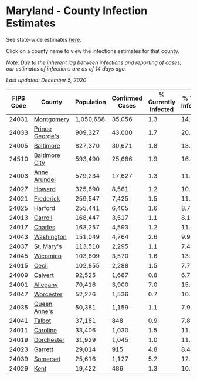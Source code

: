 # Maryland - County Infection Estimates

See state-wide estimates [here](/infections/us-md).

Click on a county name to view the infections estimates for that county.

*Note: Due to the inherent lag between infections and reporting of cases, our estimates of infections are as of 14 days ago.*

*Last updated: December 5, 2020*

|   FIPS Code |                             County |   Population |   Confirmed Cases |   % Currently Infected |   % Total Infected |
|-------------|------------------------------------|--------------|-------------------|------------------------|--------------------|
|       24031 |           [Montgomery](montgomery) |    1,050,688 |            35,056 |                    1.3 |               14.0 |
|       24033 | [Prince George's](prince-george's) |      909,327 |            43,000 |                    1.7 |               20.4 |
|       24005 |             [Baltimore](baltimore) |      827,370 |            30,671 |                    1.8 |               13.8 |
|       24510 |   [Baltimore City](baltimore-city) |      593,490 |            25,686 |                    1.9 |               16.4 |
|       24003 |       [Anne Arundel](anne-arundel) |      579,234 |            17,627 |                    1.3 |               11.5 |
|       24027 |                   [Howard](howard) |      325,690 |             8,561 |                    1.2 |               10.1 |
|       24021 |             [Frederick](frederick) |      259,547 |             7,425 |                    1.5 |               11.1 |
|       24025 |                 [Harford](harford) |      255,441 |             6,405 |                    1.6 |                8.7 |
|       24013 |                 [Carroll](carroll) |      168,447 |             3,517 |                    1.1 |                8.1 |
|       24017 |                 [Charles](charles) |      163,257 |             4,593 |                    1.2 |               11.0 |
|       24043 |           [Washington](washington) |      151,049 |             4,764 |                    2.6 |                9.9 |
|       24037 |           [St. Mary's](st.-mary's) |      113,510 |             2,295 |                    1.1 |                7.4 |
|       24045 |               [Wicomico](wicomico) |      103,609 |             3,570 |                    1.6 |               13.5 |
|       24015 |                     [Cecil](cecil) |      102,855 |             2,288 |                    1.5 |                7.7 |
|       24009 |                 [Calvert](calvert) |       92,525 |             1,687 |                    0.8 |                6.7 |
|       24001 |               [Allegany](allegany) |       70,416 |             3,900 |                    7.0 |               15.3 |
|       24047 |             [Worcester](worcester) |       52,276 |             1,536 |                    0.7 |               10.2 |
|       24035 |       [Queen Anne's](queen-anne's) |       50,381 |             1,159 |                    1.1 |                7.9 |
|       24041 |                   [Talbot](talbot) |       37,181 |               848 |                    0.9 |                7.8 |
|       24011 |               [Caroline](caroline) |       33,406 |             1,030 |                    1.5 |               11.7 |
|       24019 |           [Dorchester](dorchester) |       31,929 |             1,045 |                    1.0 |               11.4 |
|       24023 |                 [Garrett](garrett) |       29,014 |               915 |                    4.8 |                8.4 |
|       24039 |               [Somerset](somerset) |       25,616 |             1,127 |                    5.2 |               12.9 |
|       24029 |                       [Kent](kent) |       19,422 |               486 |                    1.3 |               10.5 |